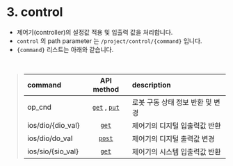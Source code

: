 # 3. control

- 제어기(controller)의 설정값 적용 및 입출력 값을 처리합니다.
- `control` 의 path parameter 는 `/project/control/{command}` 입니다.
- `{command}` 리스트는 아래와 같습니다.

<br>



<blockquote>

| command | API method | description |
|:----|:----:|:----|
| op_cnd | [`get`](/3-control/1-get/1-op_cnd.md) , [`put`](/3-control/3-put/1-op_cnd.md) | 로봇 구동 상태 정보 반환 및 변경 |
| ios/dio/{dio_val} | [`get`](/3-control/1-get/2-ios-dio.md) | 제어기의 디지털 입출력값 반환 |
| ios/dio/do_val | [`post`](/3-control/2-post/1-ios-dio.md) | 제어기의 디지털 출력값 변경 |
| ios/sio/{sio_val} | [`get`](/3-control/1-get/3-ios-sio.md) | 제어기의 시스템 입출력값 반환 |

</blockquote>
